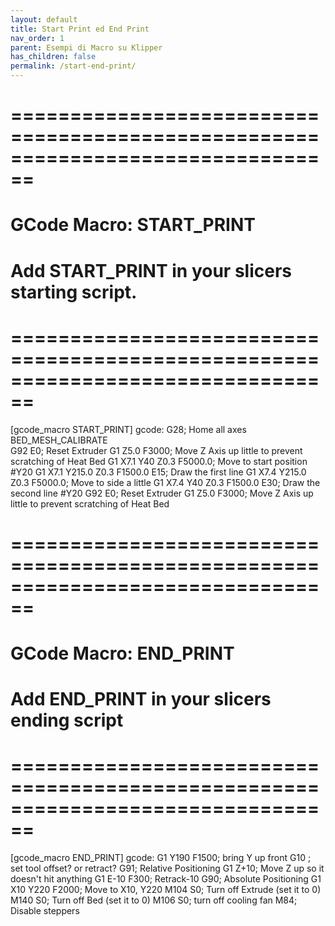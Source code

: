 ```yaml
---
layout: default
title: Start Print ed End Print
nav_order: 1
parent: Esempi di Macro su Klipper
has_children: false
permalink: /start-end-print/
---
```


# ================================================================================
# GCode Macro: START_PRINT
# Add START_PRINT in your slicers starting script. 
# ================================================================================
[gcode_macro START_PRINT]
gcode:
    G28; Home all axes    
    BED_MESH_CALIBRATE    
    G92 E0; Reset Extruder
    G1 Z5.0 F3000; Move Z Axis up little to prevent scratching of Heat Bed
    G1 X7.1 Y40 Z0.3 F5000.0; Move to start position #Y20
    G1 X7.1 Y215.0 Z0.3 F1500.0 E15; Draw the first line
    G1 X7.4 Y215.0 Z0.3 F5000.0; Move to side a little
    G1 X7.4 Y40 Z0.3 F1500.0 E30; Draw the second line #Y20
    G92 E0; Reset Extruder
    G1 Z5.0 F3000; Move Z Axis up little to prevent scratching of Heat Bed

# ================================================================================
# GCode Macro: END_PRINT
# Add END_PRINT in your slicers ending script
# ================================================================================
[gcode_macro END_PRINT]
gcode:
    G1 Y190 F1500; bring Y up front 
    G10 ; set tool offset?  or retract?
    G91; Relative Positioning
    G1 Z+10; Move Z up so it doesn't hit anything
    G1 E-10 F300; Retrack-10
    G90; Absolute Positioning
    G1 X10 Y220 F2000; Move to X10, Y220
    M104 S0; Turn off Extrude (set it to 0)
    M140 S0; Turn off Bed (set it to 0)
    M106 S0; turn off cooling fan
    M84; Disable steppers
